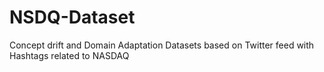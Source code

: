 # NSDQ-Dataset
Concept drift and Domain Adaptation Datasets based on Twitter feed with Hashtags related to NASDAQ
